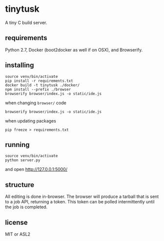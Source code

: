 # tinytusk

A tiny C build server.

## requirements

Python 2.7, Docker (boot2docker as well if on OSX), and Browserify.

## installing

```
source venv/bin/activate
pip install -r requirements.txt
docker build -t tinytusk ./docker/
npm install --prefix ./browser
browserify browser/index.js -o static/ide.js
```

when changing `browser/` code

```
browserify browser/index.js -o static/ide.js
```

when updating packages

```
pip freeze > requirements.txt
```

## running

```
source venv/bin/activate
python server.py
```

and open http://127.0.0.1:5000/

## structure

All editing is done in-browser. The browser will produce a tarball that is sent to a job API, returning a token. This token can be polled intermittently until the job is completed.

## license

MIT or ASL2
